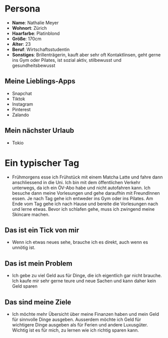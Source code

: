 # Persona

- **Name**: Nathalie Meyer
- **Wohnort**: Zürich
- **Haarfarbe**: Platinblond
- **Größe**: 170cm
- **Alter**: 23
- **Beruf**: Wirtschaftsstudentin
- **Sonstiges**: Brillenträgerin, kauft aber sehr oft Kontaktlinsen, geht gerne ins Gym oder Pilates, ist sozial aktiv, stilbewusst und gesundheitsbewusst

## Meine Lieblings-Apps
- Snapchat
- Tiktok
- Instagram
- Pinterest
- Zalando

## Mein nächster Urlaub
- Tokio

# Ein typischer Tag
- Frühmorgens esse ich Frühstück mit einem Matcha Latte und fahre dann anschliessend in die Uni. Ich bin mit dem öffentlichen Verkehr unterwegs, da ich ein ÖV-Abo habe und nicht autofahren kann. Ich besuche dann meine Vorlesungen und gehe daraufhin mit FreundInnen essen. Je nach Tag gehe ich entweder ins Gym oder ins Pilates. Am Ende vom Tag gehe ich nach Hause und bereite die Vorlesungen nach und lerne etwas. Bevor ich schlafen gehe, muss ich zwingend meine Skincare machen.

## Das ist ein Tick von mir
- Wenn ich etwas neues sehe, brauche ich es direkt, auch wenn es unnötig ist.

## Das ist mein Problem
- Ich gebe zu viel Geld aus für Dinge, die ich eigentlich gar nicht brauche. Ich kaufe mir sehr gerne teure und neue Sachen und kann daher kein Geld sparen

## Das sind meine Ziele
- Ich möchte mehr Übersicht über meine Finanzen haben und mein Geld für sinnvolle Dinge ausgeben. Ausserdem möchte ich Geld für wichtigere Dinge ausgeben als für Ferien und andere Luxusgüter. Wichtig ist es für mich, zu lernen wie ich richtig sparen kann.